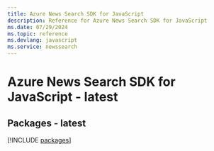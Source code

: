 ```yaml
---
title: Azure News Search SDK for JavaScript
description: Reference for Azure News Search SDK for JavaScript
ms.date: 07/29/2024
ms.topic: reference
ms.devlang: javascript
ms.service: newssearch
---
```

# Azure News Search SDK for JavaScript - latest
## Packages - latest
[!INCLUDE [packages](news-search-index.md)]